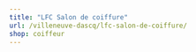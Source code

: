 ```yaml
---
title: "LFC Salon de coiffure"
url: /villeneuve-dascq/lfc-salon-de-coiffure/
shop: coiffeur
---
```

